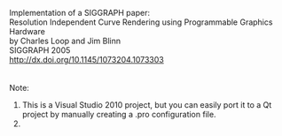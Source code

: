 Implementation of a SIGGRAPH paper:<br/>
Resolution Independent Curve Rendering using Programmable Graphics Hardware<br/>
by Charles Loop and Jim Blinn<br/>
SIGGRAPH 2005<br/>
http://dx.doi.org/10.1145/1073204.1073303<br/>
<br/>
<br/>
Note:
1. This is a Visual Studio 2010 project, but you can easily port it to a Qt project by manually creating a .pro configuration file.
2. 

